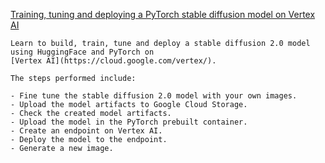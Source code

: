 
[Training, tuning and deploying a PyTorch stable diffusion model on Vertex AI](https://github.com/GoogleCloudPlatform/vertex-ai-samples/blob/main/notebooks/official/stable_diffusion/dreambooth_stablediffusion.ipynb)

```
Learn to build, train, tune and deploy a stable diffusion 2.0 model using HuggingFace and PyTorch on
[Vertex AI](https://cloud.google.com/vertex/).

The steps performed include:

- Fine tune the stable diffusion 2.0 model with your own images.
- Upload the model artifacts to Google Cloud Storage.
- Check the created model artifacts.
- Upload the model in the PyTorch prebuilt container.
- Create an endpoint on Vertex AI.
- Deploy the model to the endpoint.
- Generate a new image.

```
